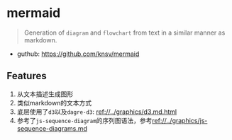 # mermaid

> Generation of `diagram` and `flowchart` from text in a similar manner as markdown.

* guthub: <https://github.com/knsv/mermaid>

## Features
1. 从文本描述生成图形 
2. 类似markdown的文本方式
3. 底层使用了`d3`以及`dagre-d3`: <ref://../graphics/d3.md.html>
4. 参考了`js-sequence-diagram`的序列图语法，参考<ref://../graphics/js-sequence-diagrams.md>


